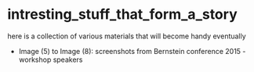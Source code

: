# intresting_stuff_that_form_a_story
here is a collection of various materials that will become handy eventually

- Image (5) to Image (8): screenshots from Bernstein conference 2015 - workshop speakers
